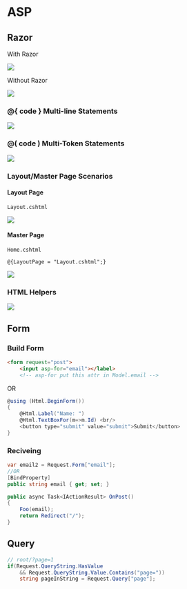 # ASP

## Razor

With Razor

![](https://aspblogs.blob.core.windows.net/media/scottgu/Media/image_thumb_39360205.png)

Without Razor

![](https://aspblogs.blob.core.windows.net/media/scottgu/Media/image_thumb_7AB0B45E.png)

### @{ code } Multi-line Statements

![](https://aspblogs.blob.core.windows.net/media/scottgu/Media/image_thumb_4B321FC5.png)

### @( code ) Multi-Token Statements

![](https://aspblogs.blob.core.windows.net/media/scottgu/Media/image_thumb_75321DED.png)

### Layout/Master Page Scenarios

#### Layout Page

`Layout.cshtml`

![](https://aspblogs.blob.core.windows.net/media/scottgu/Media/image_thumb_6D0A0A24.png)

#### Master Page

`Home.cshtml`

`@{LayoutPage = "Layout.cshtml";}`

![](https://aspblogs.blob.core.windows.net/media/scottgu/Media/image_thumb_448B2810.png)

### HTML Helpers

![](https://aspblogs.blob.core.windows.net/media/scottgu/Media/image_thumb_150C9377.png)

## Form

### Build Form

```html
<form request="post">
    <input asp-for="email"></label> 
    <!-- asp-for put this attr in Model.email -->
```

OR

```cs
@using (Html.BeginForm())
{
    @Html.Label("Name: ")
    @Html.TextBoxFor(m=>m.Id) <br/>
    <button type="submit" value="submit">Submit</button>
}
```

### Reciveing

```cs
var email2 = Request.Form["email"];
//OR
[BindProperty]
public string email { get; set; }  

public async Task<IActionResult> OnPost()
{
    Foo(email);
    return Redirect("/");
}
```

## Query

```cs
// root/?page=1
if(Request.QueryString.HasValue
    && Request.QueryString.Value.Contains("page="))
    string pageInString = Request.Query["page"];
```
